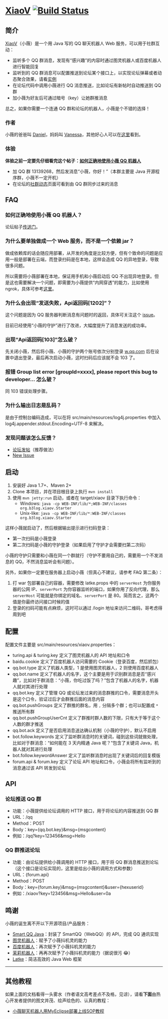 # [XiaoV](https://github.com/b3log/xiaov) [![Build Status](https://img.shields.io/travis/b3log/xiaov.svg?style=flat)](https://travis-ci.org/b3log/xiaov)

## 简介

[XiaoV](https://github.com/b3log/xiaov)（小薇）是一个用 Java 写的 QQ 聊天机器人 Web 服务，可以用于社群互动：

* 监听多个 QQ 群消息，发现有“感兴趣”的内容时通过图灵机器人或百度机器人进行智能回复
* 监听到的 QQ 群消息可以配置推送到论坛某个接口上，以实现论坛弹幕或者动态聚合效果，请看[实例](https://hacpai.com/community)
* 在论坛代码中调用小薇进行 QQ 消息推送，比如论坛有新帖时自动推送到 QQ 群
* 加小薇为好友后可通过暗号（key）让她群推消息

总之，如果你需要一个连通 QQ 群和论坛的机器人，小薇是个不错的选择！

### 作者

小薇的爸爸叫 [Daniel](https://github.com/88250)，妈妈叫 [Vanessa](https://github.com/Vanessa219)，其他好心人可以在[这里](https://github.com/b3log/xiaov/graphs/contributors)看到。

### 体验

**体验之前一定要先仔细看完这个帖子：[如何正确地使用小薇 QQ 机器人](https://hacpai.com/article/1467011936362)**

* 加 QQ 群 13139268，然后发消息“小薇，你好！”（本群主要是 Java 开源程序群，小薇不一定开机）
* 在论坛的[社群动态](https://hacpai.com/community)页面可看到由 QQ 群同步过来的消息

## FAQ

### 如何正确地使用小薇 QQ 机器人？

论坛帖子[传送门](https://hacpai.com/article/1467011936362)。

### 为什么要单独做成一个 Web 服务，而不是一个依赖 jar？
 
做成依赖库的话会随应用部署，从开发的角度是比较方便，但有个致命的问题是应用一般是部署在云端，而登录扫码是在本地，这样会造成 QQ 的异地登录，导致很多问题。

所以需要将小薇部署在本地，保证用手机和小薇启动后 QQ 不出现异地登录。但是这也需要解决一个问题，即需要为小薇提供“内网穿透”的能力，比如使用 ngrok，具体可参考[这里](https://hacpai.com/article/1458787368338)。

### 为什么会出现“发送失败，Api返回码[1202]”？

这个问题是因为 QQ 服务器判断消息有问题时的返回，具体可关注这个 [issue](https://github.com/ScienJus/smartqq/issues/11)。

目前已经使用“小薇的守护”进行了改进，大幅度提升了消息发送的成功率。

### 出现“Api返回码[103]”怎么破？

先关闭小薇，然后将小薇、小薇的守护两个账号依次分别登录 [w.qq.com](http://w.qq.com) 后在设置中退出登录，最后再次启动小薇，这时扫码后应该就不会 103 了。

### 报错 Group list error [groupId=xxxx], please report this bug to developer... 怎么破？

同 103 错误处理步骤。

### 为什么输出日志是乱码？

是由于控制台编码造成，可以在将 src/main/resources/log4j.properties 中加入 log4j.appender.stdout.Encoding=UTF-8 来解决。

### 发现问题该怎么反馈？

* [论坛发帖](https://hacpai.com/tag/xiaov)（推荐做法）
* [New Issue](https://github.com/b3log/xiaov/issues/new) 

## 启动

1. 安装好 Java 1.7+、Maven 2+
2. Clone 本项目，并在项目根目录上执行 `mvn install`
3. 使用 `mvn jetty:run` 启动，或者在 target/xiaov 目录下执行命令：
   * Windows: `java -cp WEB-INF/lib/*;WEB-INF/classes org.b3log.xiaov.Starter`
   * Unix-like: `java -cp WEB-INF/lib/*:WEB-INF/classes org.b3log.xiaov.Starter`

这样小薇就启动了，然后根据输出提示进行扫码登录：

* 第一次扫码是小薇登录
* 第二次扫码是小薇的守护登录（如果启用了守护才会需要扫第二次码）

小薇的守护只需要和小薇在同一个群就行（守护不要用自己的，需要用一个不发消息的 QQ，不然消息监听会有问题）。

另外，如果你一定要在服务器上启动小薇（但真心不建议，请参考 FAQ 第二条）：

1. 打 war 包部署自己的容器，需要修改 latke.props 中的 `serverHost` 为你服务器的公网 IP、`serverPort` 为你容器监听的端口，如果你用了反向代理，那么 `serverHost` 可能就是你绑定的域名、`serverPort` 是 80。简而言之，这两个值是你最终访问接口时候的值
2. 登录的扫码可能有点麻烦，这时可以通过 /login 地址来访问二维码，哥考虑得周到吧

## 配置

配置文件主要是 src/main/resources/xiaov.properties：

* turing.api & turing.key 定义了图灵机器人的 API 地址和口令
* baidu.cookie 定义了百度机器人访问需要的 Cookie（登录百度，然后抓包）
* qq.bot.type 定义了机器人类型，1 是使用图灵机器人，2 则使用百度机器人
* qq.bot.name 定义了机器人的名字，这个主要是用于识别群消息是否“感兴趣”，比如对于群消息：“小薇，你吃过饭了吗？”包含了机器人的名字，机器人就对其进行处理
* qq.bot.key 定义了管理 QQ 或论坛发过来的消息群推的口令，需要消息开头是这个口令，验证过后才会群推后面的消息内容
* qq.bot.pushGroups 定义了群推的群名，用 `,` 分隔多个群；也可以配置成 `*` 推送所有群
* qq.bot.pushGroupUserCnt 定义了群推时群人数的下限，只有大于等于这个人数的群才推送
* qq.bot.ack 定义了是否启用消息送达确认机制（小薇的守护），默认不启用
* bot.follow.keywords 定义了监听群消息时的关键词，碰到这些词就做处理，比如对于群消息：“如何能在 3 天内精通 Java 呢？”包含了关键词 Java，机器人就对其进行处理
* bot.follow.keywordAnswer 定义了监听群消息时出现了关键词后的回复模版
* forum.api & forum.key 定义了论坛 API 地址和口令，小薇会将所有监听到的消息通过该 API 转发到论坛

## API

### 论坛推送 QQ 群

* 功能：小薇提供给论坛调用的 HTTP 接口，用于将论坛的内容推送到 QQ 群
* URL：/qq
* Method：POST
* Body：key={qq.bot.key}&msg={msgcontent}
* 例如：/qq?key=123456&msg=Hello

### QQ 群推送论坛

* 功能：由论坛提供给小薇调用的 HTTP 接口，用于将 QQ 群消息推送到论坛（这个接口是论坛实现的，这里是给出小薇的调用方式和参数）
* URL：{forum.api}
* Method：POST
* Body：key={forum.key}&msg={msgcontent}&user={hexuserid}
* 例如：/xiaov?key=123456&msg=Hello&user=0a

## 鸣谢

小薇的诞生离不开以下开源项目/产品服务：

* [Smart QQ Java](https://github.com/ScienJus/smartqq)：封装了 SmartQQ（WebQQ）的 API，完成 QQ 通讯实现
* [图灵机器人](http://www.tuling123.com)：赋予了小薇抖机灵的能力
* [百度机器人](https://baidu.com)：再次赋予了小薇抖机灵的能力
* [茉莉机器人](http://www.itpk.cn)：再再次赋予了小薇抖机灵的能力（据说很污 :joy:）
* [Latke](https://github.com/b3log/latke)：简洁高效的 Java Web 框架 

----

## 其他教程

如果上面的文档看得一头雾水（作者语文高考差点不及格，见谅），请看**下面**由热心开发者提供的图文并茂、绘声绘色的、认真的教程：

* [小薇聊天机器人用MyEclipse部署上线SOP教程](http://relyn.cn/articles/2016/07/30/1469805716702.html)


